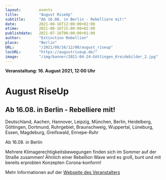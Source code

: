 ```yaml
---
layout:        events
title:         "August RiseUp"
subtitle:      "Ab 16.08. in Berlin - Rebelliere mit!"
date:          2021-08-16T12:00:00+02:00
etime:         2021-08-16T15:00:00+02:00
publishdate:   2021-07-16T00:00:00+01:00
author:        "Extinction Rebellion"
place:         "Berlin"
URL:           "/2021/08/16/12/00/august_riseup"
locURL:        "https://augustriseup.de/"
image:         "/img/banner/2021-04-24-Göttingen_Kreidebilder_2.jpg"
---
```


**Veranstaltung: 16. August 2021, 12:00 Uhr**

August RiseUp
===========

Ab 16.08. in Berlin - Rebelliere mit!
-----------

Deutschland, Aachen, Hannover, Leipzig, München, Berlin, Heidelberg, Göttingen, Dortmund, Ruhrgebiet, Braunschweig, Wuppertal, Lüneburg, Essen, Magdeburg, Greifswald, Ennepe-Ruhr

Ab 16.08. in Berlin

Mehrere Klimagerechtigkeitsbewegungen finden sich im Sommer auf der Straße zusammen! Ähnlich einer Rebellion Wave wird es groß, bunt und mit bereits erprobten Konzepten Corona-konform!

Mehr Informationen auf der [Webseite des Veranstalters](https://augustriseup.de/)
